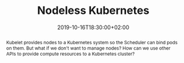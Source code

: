 ---
title: "Nodeless Kubernetes"
event: Cloud Native Barcelona
event_url: https://www.meetup.com/Cloud-Native-Barcelona/events/263044713/
location: "Marfeel - Av. de Josep Tarradellas, 20, Barcelona, Spain"
summary: |
  Kubelet provides nodes to a Kubernetes system so the Scheduler can bind pods on them. But what if we don't want to manage nodes? How can we use other APIs to provide compute resources to a Kubernetes cluster?
abstract: |
  Kubelet provides nodes to a Kubernetes system so the Scheduler can bind pods on them. But what if we don't want to manage nodes? How can we use other APIs to provide compute resources to a Kubernetes cluster?

# Dates
date: 2019-10-16T18:30:00+02:00
date_end: 2019-10-16T21:00:00+02:00
all_day: false
publishDate: 2019-09-18T16:45:25+02:00

# Meta
featured: true
authors: [ rael ]
tags: [ cnbcn, kubernetes, serverless ]
projects: []

# Featured image
image:
  caption: "" 
  focal_point: ""
  preview_only: false

# Links
url_slides:
url_code: https://github.com/raelga/nodeless-kubernetes
url_pdf:
url_video:
links:
- name: Meetup
  url: https://www.meetup.com/Cloud-Native-Barcelona/events/264999287/
  icon_pack: fab
  icon: meetup
- name: GitHub
  url: https://github.com/raelga/nodeless-kubernetes
  icon_pack: fab
  icon: github

# Markdown Slides (optional).
slides: ""
---